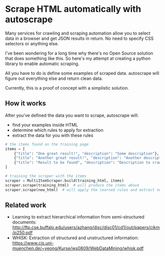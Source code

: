 # Scrape HTML automatically with autoscrape
Many services for crawling and scraping automation allow you to select data in a browser and get JSON results in return.
No need to specify CSS selectors or anything else.

I've been wondering for a long time why there's no Open Source solution that does something like this.
So here's my attempt at creating a python library to enable automatic scraping.

All you have to do is define some examples of scraped data.
autoscrape will figure out everything else and return clean data.

Currently, this is a proof of concept with a simplistic solution.

## How it works
After you've defined the data you want to scrape, autoscrape will:

- find your examples inside HTML
- determine which rules to apply for extraction
- extract the data for you with these rules

```python
# the items found on the training page
items = [
    {"title": "One great result!", "description": "Some description"},
    {"title": "Another great result!", "description": "Another description"},
    {"title": "Result to be found", "description": "Description to crawl"},
]

# training the scraper with the items
scraper = MultiItemScraper.build(training_html, items)
scraper.scrape(training_html)  # will produce the items above
scraper.scrape(new_html)  # will apply the learned rules and extract new items
```


## Related work
- Learning to extract hierarchical information from semi-structured documents: http://ftp.cse.buffalo.edu/users/azhang/disc/disc01/cd1/out/papers/cikm/p250.pdf
- WHISK: Extraction of structured and unstructured information: https://www.cis.uni-muenchen.de/~yeong/Kurse/ws0809/WebDataMining/whisk.pdf